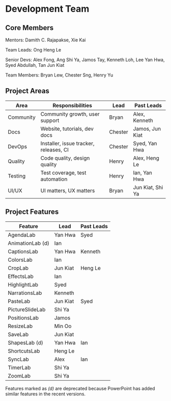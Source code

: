 # Development Team

## Core Members
Mentors: Damith C. Rajapakse, Xie Kai

Team Leads: Ong Heng Le

Senior Devs: Alex Fong, Ang Shi Ya, Jamos Tay, Kenneth Loh, Lee Yan Hwa, Syed Abdullah, Tan Jun Kiat

Team Members: Bryan Lew, Chester Sng, Henry Yu

## Project Areas
Area | Responsibilities | Lead | Past Leads
-----|------------------|------|-----|
Community | Community growth, user support | Bryan | Alex, Kenneth |
Docs | Website, tutorials, dev docs | Chester | Jamos, Jun Kiat |
DevOps | Installer, issue tracker, releases, CI | Chester | Syed, Yan Hwa |
Quality | Code quality, design quality | Henry | Alex, Heng Le |
Testing | Test coverage, test automation | Henry | Ian, Yan Hwa |
UI/UX | UI matters, UX matters | Bryan | Jun Kiat, Shi Ya |

## Project Features
Feature  | Lead | Past Leads
-----|------|-----|
AgendaLab | Yan Hwa | Syed
AnimationLab (d) | Ian |
CaptionsLab | Yan Hwa | Kenneth
ColorsLab | Ian |
CropLab | Jun Kiat | Heng Le
EffectsLab | Ian |
HighlightLab | Syed |
NarrationsLab | Kenneth |
PasteLab | Jun Kiat | Syed
PictureSlideLab | Shi Ya |
PositionsLab | Jamos |
ResizeLab | Min Oo |
SaveLab | Jun Kiat |
ShapesLab (d) | Yan Hwa | Ian
ShortcutsLab | Heng Le |
SyncLab | Alex | Ian
TimerLab | Shi Ya |
ZoomLab | Shi Ya |

Features marked as _(d)_ are deprecated because PowerPoint has added similar features in the recent versions.
